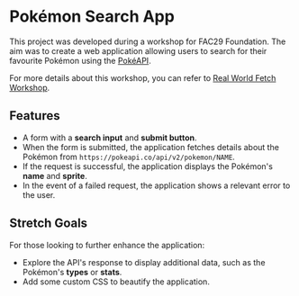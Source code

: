 # Pokémon Search App

This project was developed during a workshop for FAC29 Foundation. The aim was to create a web application allowing users to search for their favourite Pokémon using the [PokéAPI](https://pokeapi.co/).

For more details about this workshop, you can refer to [Real World Fetch Workshop](https://learn.foundersandcoders.com/workshops/real-world-fetch/).

## Features

- A form with a **search input** and **submit button**.
- When the form is submitted, the application fetches details about the Pokémon from `https://pokeapi.co/api/v2/pokemon/NAME`.
- If the request is successful, the application displays the Pokémon's **name** and **sprite**.
- In the event of a failed request, the application shows a relevant error to the user.

## Stretch Goals

For those looking to further enhance the application:
- Explore the API's response to display additional data, such as the Pokémon's **types** or **stats**.
- Add some custom CSS to beautify the application.

